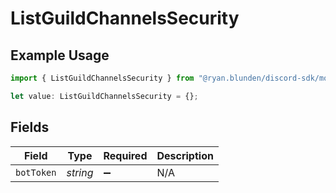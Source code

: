 # ListGuildChannelsSecurity

## Example Usage

```typescript
import { ListGuildChannelsSecurity } from "@ryan.blunden/discord-sdk/models/operations";

let value: ListGuildChannelsSecurity = {};
```

## Fields

| Field              | Type               | Required           | Description        |
| ------------------ | ------------------ | ------------------ | ------------------ |
| `botToken`         | *string*           | :heavy_minus_sign: | N/A                |
